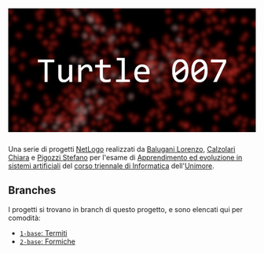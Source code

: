# ![`turtle007`](img/opengraph.png)

Una serie di progetti [NetLogo](https://ccl.northwestern.edu/netlogo/) realizzati da [Balugani Lorenzo](https://github.com/LBindustries), [Calzolari Chiara](https://github.com/Cookie-CHR) e [Pigozzi Stefano](https://github.com/Steffo99) per l'esame di [Apprendimento ed evoluzione in sistemi artificiali](https://personale.unimore.it/rubrica/contenutiad/mvillani/2019/58029/N0/N0/9999) del [corso triennale di Informatica](https://www.unimore.it/didattica/mlaurea.html?ID=54) dell'[Unimore](https://www.unimore.it/).

## Branches

I progetti si trovano in branch di questo progetto, e sono elencati qui per comodità:

- [`1-base`: Termiti](https://github.com/Steffo99/turtle007/tree/1-base)
- [`2-base`: Formiche](https://github.com/Steffo99/turtle007/tree/2-base)
